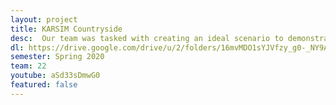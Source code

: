 ```yaml
---
layout: project
title: KARSIM Countryside
desc:  Our team was tasked with creating an ideal scenario to demonstrate the usefulness of our sponsor’s technology. We were asked to create the scenario in which you are driving on a long country road and you would like to pass a car/truck but you can’t see around the car/truck to see if a car is coming your way. We were also asked to create the scenario in which you are trying to make a left turn but you cannot see around the car in front of you. These scenarios would ideally show off a technology that allows you to see around cars when in these scenarios to decrease accidents.
dl: https://drive.google.com/drive/u/2/folders/16mvMDO1sYJVfzy_g0-_NY9A3kff3DFBN
semester: Spring 2020
team: 22
youtube: aSd33sDmwG0
featured: false
---
```


